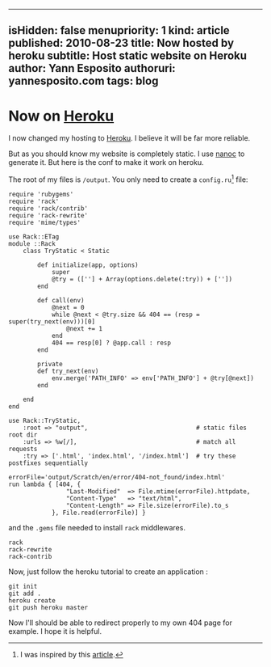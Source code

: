 -----
isHidden:       false
menupriority:   1
kind:           article
published: 2010-08-23
title: Now hosted by heroku
subtitle: Host static website on Heroku
author: Yann Esposito
authoruri: yannesposito.com
tags:  blog
-----
# Now on [Heroku](http://heroku.com)

I now changed my hosting to [Heroku](http://heroku.com). 
I believe it will be far more reliable.

But as you should know my website is completely static.
I use [nanoc](http://nanoc.stoneship.org/) to generate it.
But here is the conf to make it work on heroku.

The root of my files is `/output`. You only need to create a `config.ru`[^1] file:

[^1]: I was inspired by this [article](http://gmarik.info/blog/2010/05/10/blogging-with-jekyll-and-heroku-for-free). 

~~~~~~ {.ruby}
require 'rubygems'
require 'rack'
require 'rack/contrib'
require 'rack-rewrite'
require 'mime/types'

use Rack::ETag
module ::Rack
    class TryStatic < Static

        def initialize(app, options)
            super
            @try = ([''] + Array(options.delete(:try)) + [''])
        end

        def call(env)
            @next = 0
            while @next < @try.size && 404 == (resp = super(try_next(env)))[0] 
                @next += 1
            end
            404 == resp[0] ? @app.call : resp
        end

        private
        def try_next(env)
            env.merge('PATH_INFO' => env['PATH_INFO'] + @try[@next])
        end

    end
end

use Rack::TryStatic, 
    :root => "output",                              # static files root dir
    :urls => %w[/],                                 # match all requests 
    :try => ['.html', 'index.html', '/index.html']  # try these postfixes sequentially

errorFile='output/Scratch/en/error/404-not_found/index.html'
run lambda { [404, {
                "Last-Modified"  => File.mtime(errorFile).httpdate,
                "Content-Type"   => "text/html",
                "Content-Length" => File.size(errorFile).to_s
            }, File.read(errorFile)] }
~~~~~~

and the `.gems` file needed to install `rack` middlewares.

~~~~~~ {.ruby}
rack
rack-rewrite
rack-contrib
~~~~~~

Now, just follow the heroku tutorial to create an application :

~~~~~~ {.zsh}
git init
git add .
heroku create
git push heroku master
~~~~~~

Now I'll should be able to redirect properly to my own 404 page for example.
I hope it is helpful.
